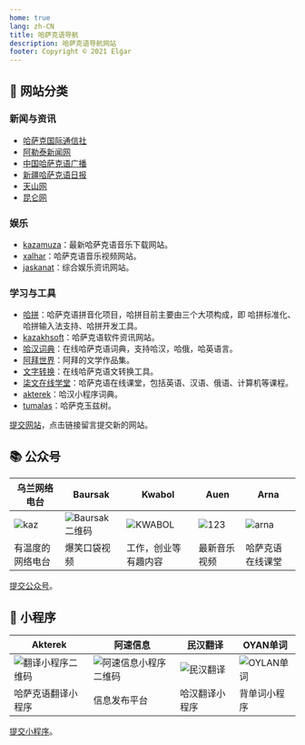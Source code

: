 ```yaml
---
home: true
lang: zh-CN
title: 哈萨克语导航
description: 哈萨克语导航网站
footer: Copyright © 2021 Elǵar
---
```


## 📄 网站分类

### 新闻与资讯

- [哈萨克国际通信社](https://www.inform.kz/ar)
- [阿勒泰新闻网](http://kazakh.altxw.com/)
- [中国哈萨克语广播](http://www.kazakcnr.com/)
- [新疆哈萨克语日报](http://kazakh.xjdaily.com/)
- [天山网](http://kazakh.ts.cn/) 
- [昆仑网](http://kazak.xjkunlun.gov.cn/) 

### 娱乐

- [kazamuza](http://kazamuza.net)：最新哈萨克语音乐下载网站。
- [xalhar](http://xalhar.net)：哈萨克语音乐视频网站。
- [jaskanat](https://www.jaskanat.com)：综合娱乐资讯网站。

### 学习与工具

- [哈拼](https://ha-pin.github.io/zh-CN)：哈萨克语拼音化项目，哈拼目前主要由三个大项构成，即 哈拼标准化、哈拼输入法支持、哈拼开发工具。
- [kazakhsoft](https://www.kazakhsoft.com/)：哈萨克语软件资讯网站。
- [哈汉词典](https://www.sozdik.net/)：在线哈萨克语词典，支持哈汉，哈俄，哈英语言。
- [阿拜世界](https://abaialemi.kz)：阿拜的文学作品集。
- [文字转换](https://www.qazlatyn.kz/tote/converter/text)：在线哈萨克语文转换工具。
- [柒文在线学堂](https://7bilim.com/)：哈萨克语在线课堂，包括英语、汉语、俄语、计算机等课程。
- [akterek](http://akterek.com/)：哈汉小程序词典。
- [tumalas](https://tumalas.kz/mobi/#/)：哈萨克玉兹树。


[提交网站](https://support.qq.com/products/369710)，点击链接留言提交新的网站。

## 📚 公众号

| 乌兰网络电台      | Baursak                        | Kwabol                 | Auen              | Arna |
|-------------------|--------------------------------|------------------------|-------------------|-------------------|
| ![kaz](/wlan.png) | ![Baursak二维码](/baursak.png) | ![KWABOL](/kwabol.png) | ![123](/auen.png) | ![arna](/arna.png) |
| 有温度的网络电台  | 爆笑口袋视频                   | 工作，创业等有趣内容   | 最新音乐视频      | 哈萨克语在线课堂 |

[提交公众号](https://support.qq.com/products/369710)。

## 📱 小程序

| Akterek                           | 阿速信息                          | 民汉翻译                 | OYAN单词                 |
|-----------------------------------|-----------------------------------|--------------------------|--------------------------|
| ![翻译小程序二维码](/ahterek.png) | ![阿速信息小程序二维码](/asu.png) | ![民汉翻译](/minhan.png) | ![OYLAN单词](/oylan.png) |
| 哈萨克语翻译小程序                | 信息发布平台                      | 哈汉翻译小程序           | 背单词小程序             |

[提交小程序](https://support.qq.com/products/369710)。
